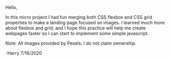 Hello,

In this micro project I had fun merging both CSS flexbox and CSS grid properties to make a landing page focused on images. I learned much more about flexbox and grid, and I hope this practice will help me create webpages faster so I can start to implement some simple javascript.

Note: All images provided by Pexels. I do not claim ownership.

-Harry 7/16/2020

